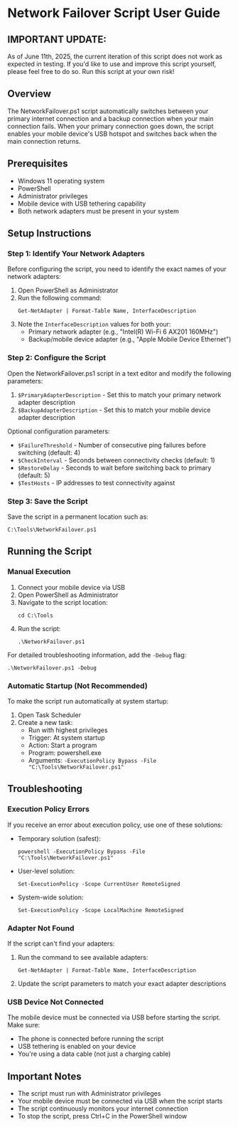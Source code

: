 # Network Failover Script User Guide

## IMPORTANT UPDATE:
As of June 11th, 2025, the current iteration of this script does not work as expected in testing. If you'd like to use and improve this script yourself, please feel free to do so. Run this script at your own risk!

## Overview

The NetworkFailover.ps1 script automatically switches between your primary internet connection and a backup connection when your main connection fails. When your primary connection goes down, the script enables your mobile device's USB hotspot and switches back when the main connection returns.

## Prerequisites

- Windows 11 operating system
- PowerShell
- Administrator privileges
- Mobile device with USB tethering capability
- Both network adapters must be present in your system

## Setup Instructions

### Step 1: Identify Your Network Adapters

Before configuring the script, you need to identify the exact names of your network adapters:

1. Open PowerShell as Administrator
2. Run the following command:
   ```
   Get-NetAdapter | Format-Table Name, InterfaceDescription
   ```
3. Note the `InterfaceDescription` values for both your:
   - Primary network adapter (e.g., "Intel(R) Wi-Fi 6 AX201 160MHz")
   - Backup/mobile device adapter (e.g., "Apple Mobile Device Ethernet")

### Step 2: Configure the Script

Open the NetworkFailover.ps1 script in a text editor and modify the following parameters:

1. `$PrimaryAdapterDescription` - Set this to match your primary network adapter description
2. `$BackupAdapterDescription` - Set this to match your mobile device adapter description

Optional configuration parameters:
- `$FailureThreshold` - Number of consecutive ping failures before switching (default: 4)
- `$CheckInterval` - Seconds between connectivity checks (default: 1)
- `$RestoreDelay` - Seconds to wait before switching back to primary (default: 5)
- `$TestHosts` - IP addresses to test connectivity against

### Step 3: Save the Script

Save the script in a permanent location such as:
```
C:\Tools\NetworkFailover.ps1
```

## Running the Script

### Manual Execution

1. Connect your mobile device via USB
2. Open PowerShell as Administrator
3. Navigate to the script location:
   ```
   cd C:\Tools
   ```
4. Run the script:
   ```
   .\NetworkFailover.ps1
   ```

For detailed troubleshooting information, add the `-Debug` flag:
```
.\NetworkFailover.ps1 -Debug
```

### Automatic Startup (Not Recommended)

To make the script run automatically at system startup:

1. Open Task Scheduler
2. Create a new task:
   - Run with highest privileges
   - Trigger: At system startup
   - Action: Start a program
   - Program: powershell.exe
   - Arguments: `-ExecutionPolicy Bypass -File "C:\Tools\NetworkFailover.ps1"`

## Troubleshooting

### Execution Policy Errors

If you receive an error about execution policy, use one of these solutions:

- Temporary solution (safest):
  ```
  powershell -ExecutionPolicy Bypass -File "C:\Tools\NetworkFailover.ps1"
  ```

- User-level solution:
  ```
  Set-ExecutionPolicy -Scope CurrentUser RemoteSigned
  ```

- System-wide solution:
  ```
  Set-ExecutionPolicy -Scope LocalMachine RemoteSigned
  ```

### Adapter Not Found

If the script can't find your adapters:

1. Run the command to see available adapters:
   ```
   Get-NetAdapter | Format-Table Name, InterfaceDescription
   ```
2. Update the script parameters to match your exact adapter descriptions

### USB Device Not Connected

The mobile device must be connected via USB before starting the script. Make sure:
- The phone is connected before running the script
- USB tethering is enabled on your device
- You're using a data cable (not just a charging cable)

## Important Notes

- The script must run with Administrator privileges
- Your mobile device must be connected via USB when the script starts
- The script continuously monitors your internet connection
- To stop the script, press Ctrl+C in the PowerShell window
